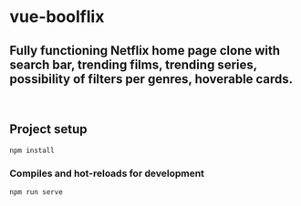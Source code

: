 # vue-boolflix

## Fully functioning Netflix home page clone with search bar, trending films, trending series, possibility of filters per genres, hoverable cards.
<br>

## Project setup
```
npm install
```

### Compiles and hot-reloads for development
```
npm run serve
```
